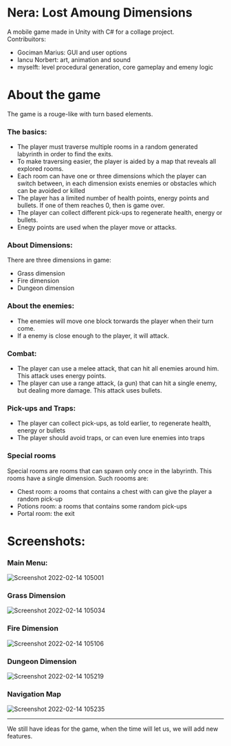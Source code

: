 # Nera: Lost Amoung Dimensions

A mobile game made in Unity with C# for a collage project.<br/>
Contribuitors: 
* Gociman Marius: GUI and user options
* Iancu Norbert: art, animation and sound
* myselft: level procedural generation, core gameplay and emeny logic

# About the game
The game is a rouge-like with turn based elements.

### The basics:
* The player must traverse multiple rooms in a random generated labyrinth in order to find the exits. 
* To make traversing easier, the player is aided by a map that reveals all explored rooms.
* Each room can have one or three dimensions which the player can switch between, in each dimension exists enemies or obstacles which can be avoided or killed
* The player has a limited number of health points, energy points and bullets. If one of them reaches 0, then is game over. 
* The player can collect different pick-ups to regenerate health, energy or bullets.
* Enegy points are used when the player move or attacks.

### About Dimensions:
There are three dimensions in game:
* Grass dimension
* Fire dimension
* Dungeon dimension

### About the enemies:
* The enemies will move one block torwards the player when their turn come.
* If a enemy is close enough to the player, it will attack.

### Combat:
* The player can use a melee attack, that can hit all enemies around him. This attack uses energy points.
* The player can use a range attack, (a gun) that can hit a single enemy, but dealing more damage. This attack uses bullets.

### Pick-ups and Traps:
* The player can collect pick-ups, as told earlier, to regenerate health, energy or bullets
* The player should avoid traps, or can even lure enemies into traps

### Special rooms
Special rooms are rooms that can spawn only once in the labyrinth. This rooms have a single dimension. Such roooms are:
* Chest room: a rooms that contains a chest with can give the player a random pick-up
* Potions room: a rooms that contains some random pick-ups
* Portal room: the exit

# Screenshots:

### Main Menu:
![Screenshot 2022-02-14 105001](https://user-images.githubusercontent.com/79592738/153831467-0942ed43-96af-4796-b348-fca495273088.png)

### Grass Dimension
![Screenshot 2022-02-14 105034](https://user-images.githubusercontent.com/79592738/153831352-e4e0b105-4ee7-4388-b290-b871afddd58d.png)

### Fire Dimension
![Screenshot 2022-02-14 105106](https://user-images.githubusercontent.com/79592738/153831498-6e5c82f9-ae14-473c-914b-13849c6cc694.png)

### Dungeon Dimension
![Screenshot 2022-02-14 105219](https://user-images.githubusercontent.com/79592738/153831529-fb38c2e2-aea5-4474-8298-f9fb79853efc.png)

### Navigation Map
![Screenshot 2022-02-14 105235](https://user-images.githubusercontent.com/79592738/153831710-7b62e2d6-dc85-4be1-9779-329219463345.png)

---

We still have ideas for the game, when the time will let us, we will add new features.
